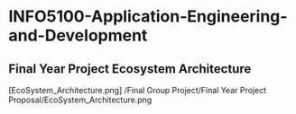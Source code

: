 # INFO5100-Application-Engineering-and-Development

## Final Year Project Ecosystem Architecture

[EcoSystem_Architecture.png] /Final Group Project/Final Year Project Proposal/EcoSystem_Architecture.png
